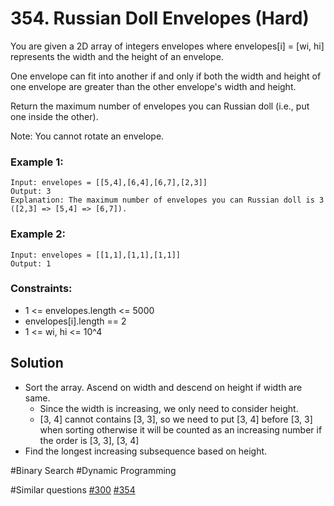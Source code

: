 # 354. Russian Doll Envelopes (Hard)

You are given a 2D array of integers envelopes where envelopes[i] = [wi, hi] represents the width and the height of an envelope.

One envelope can fit into another if and only if both the width and height of one envelope are greater than the other envelope's width and height.

Return the maximum number of envelopes you can Russian doll (i.e., put one inside the other).

Note: You cannot rotate an envelope.

### Example 1:

```
Input: envelopes = [[5,4],[6,4],[6,7],[2,3]]
Output: 3
Explanation: The maximum number of envelopes you can Russian doll is 3 ([2,3] => [5,4] => [6,7]).
```

### Example 2:

```
Input: envelopes = [[1,1],[1,1],[1,1]]
Output: 1
```

### Constraints:

- 1 <= envelopes.length <= 5000
- envelopes[i].length == 2
- 1 <= wi, hi <= 10^4

## Solution

- Sort the array. Ascend on width and descend on height if width are same.
  - Since the width is increasing, we only need to consider height.
  - [3, 4] cannot contains [3, 3], so we need to put [3, 4] before [3, 3] when sorting otherwise it will be counted as an increasing number if the order is [3, 3], [3, 4]
- Find the longest increasing subsequence based on height.

#Binary Search #Dynamic Programming

#Similar questions [#300](../p300m/README.md) [#354](../p354h/README.md)
